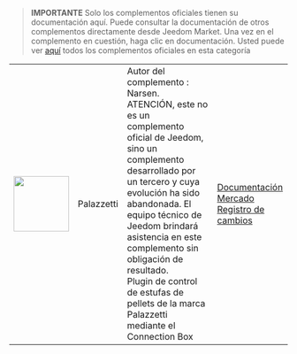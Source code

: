 
>**IMPORTANTE**
>Solo los complementos oficiales tienen su documentación aquí. Puede consultar la documentación de otros complementos directamente desde Jeedom Market. Una vez en el complemento en cuestión, haga clic en documentación.
>Usted puede ver [aquí](https://market.jeedom.com/index.php?v=d&p=market&type=plugin&categorie=Energie) todos los complementos oficiales en esta categoría


| | | | |
|--- | --- | --- | ---|
|<img src="Palazzetti/Palazzetti_icon.png" class="pluginLogo" width="100" />|Palazzetti|Autor del complemento : Narsen.<br/>ATENCIÓN, este no es un complemento oficial de Jeedom, sino un complemento desarrollado por un tercero y cuya evolución ha sido abandonada. El equipo técnico de Jeedom brindará asistencia en este complemento sin obligación de resultado. <br/>Plugin de control de estufas de pellets de la marca Palazzetti mediante el Connection Box|[Documentación](Palazzetti/index.md)<br/>[Mercado](https://market.jeedom.com/index.php?v=d&p=market_display&id=3104)<br/>[Registro de cambios](Palazzetti/changelog.md)|
